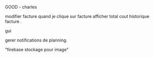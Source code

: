 
GOOD - charles

modifier facture quand je clique sur facture
afficher total cout historique facture .

gui

gerer notifications de planning.

"firebase stockage pour image"